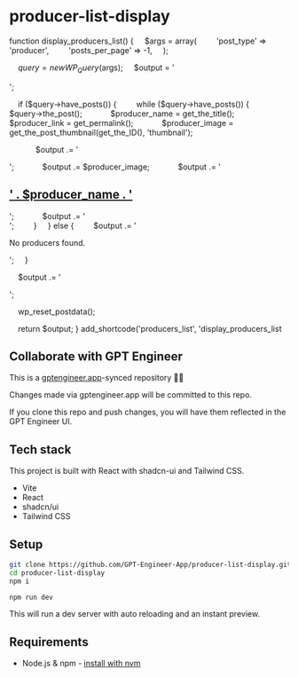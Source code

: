 # producer-list-display

function display_producers_list() {
    $args = array(
        'post_type' => 'producer',
        'posts_per_page' => -1,
    );




    $query = new WP_Query($args);
    $output = '<div class="producer-list">';




    if ($query->have_posts()) {
        while ($query->have_posts()) {
            $query->the_post();
            $producer_name = get_the_title();
            $producer_link = get_permalink();
            $producer_image = get_the_post_thumbnail(get_the_ID(), 'thumbnail');




            $output .= '<div class="producer-item">';
            $output .= $producer_image;
            $output .= '<h2><a href="' . $producer_link . '">' . $producer_name . '</a></h2>';
            $output .= '</div>';
        }
    } else {
        $output .= '<p>No producers found.</p>';
    }




    $output .= '</div>';




    wp_reset_postdata();




    return $output;
}
add_shortcode('producers_list', 'display_producers_list

## Collaborate with GPT Engineer

This is a [gptengineer.app](https://gptengineer.app)-synced repository 🌟🤖

Changes made via gptengineer.app will be committed to this repo.

If you clone this repo and push changes, you will have them reflected in the GPT Engineer UI.

## Tech stack

This project is built with React with shadcn-ui and Tailwind CSS.

- Vite
- React
- shadcn/ui
- Tailwind CSS

## Setup

```sh
git clone https://github.com/GPT-Engineer-App/producer-list-display.git
cd producer-list-display
npm i
```

```sh
npm run dev
```

This will run a dev server with auto reloading and an instant preview.

## Requirements

- Node.js & npm - [install with nvm](https://github.com/nvm-sh/nvm#installing-and-updating)
